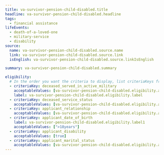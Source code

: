 ```yaml
---
title: va-survivor-pension-child-disabled.title
headline: va-survivor-pension-child-disabled.headline
tags:
  - financial assistance
lifeEvents:
  - death-of-a-loved-one
  - military-service
  - disability
source:
  name: va-survivor-pension-child-disabled.source.name
  link: va-survivor-pension-child-disabled.source.link
  isEnglish: va-survivor-pension-child-disabled.source.linkIsEnglish

summary: va-survivor-pension-child-disabled.summary

eligibility:
  # In the order you want the criteria to display, list criteriaKeys from the csv here, each followed by a comma-separated list of which values indicate eligibility for that criteria. Wrap individual values in quotes if they have inner commas.
  - criteriaKey: deceased_served_in_active_military
    acceptableValues: [va-survivor-pension-child-disabled.eligibility.acceptableValues]
    label: va-survivor-pension-child-disabled.eligibility.label
  - criteriaKey: deceased_service_status
    acceptableValues: [va-survivor-pension-child-disabled.eligibility.acceptableValues1]
  - criteriaKey: applicant_relationship
    acceptableValues: [va-survivor-pension-child-disabled.eligibility.acceptableValues2]
  - criteriaKey: applicant_date_of_birth
    label: va-survivor-pension-child-disabled.eligibility.label1
    acceptableValues: [">18years"]
  - criteriaKey: applicant_disability
    acceptableValues: [true]
  - criteriaKey: applicant_marital_status
    acceptableValues: [va-survivor-pension-child-disabled.eligibility.acceptableValues3]
---
```

